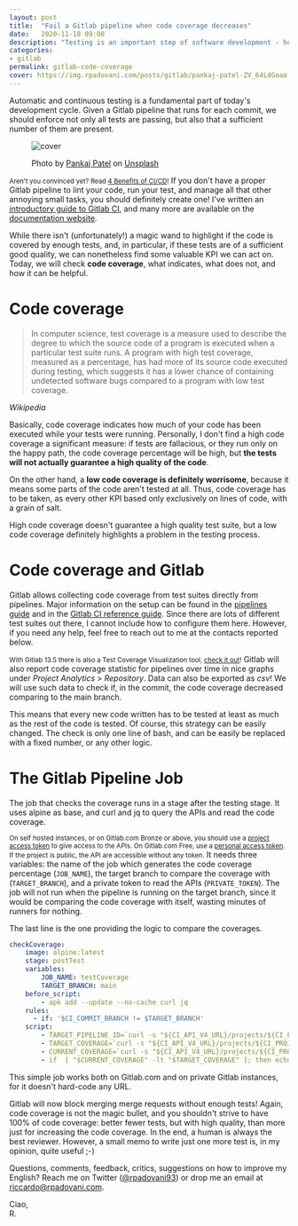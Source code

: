 ```yaml
---
layout: post
title:  "Fail a Gitlab pipeline when code coverage decreases"
date:   2020-11-18 09:00
description: "Testing is an important step of software development - how to enforce a good code coverage through CI/CD?"
categories:
- gitlab
permalink: gitlab-code-coverage
cover: https://img.rpadovani.com/posts/gitlab/pankaj-patel-ZV_64LdGoao-unsplash.jpg
---
```

 
Automatic and continuous testing is a fundamental part of today's development cycle. Given a Gitlab pipeline that runs for each commit, we should enforce not only all tests are passing, but also that a sufficient number of them are present.

<figure>
    <img src="https://img.rpadovani.com/posts/gitlab/pankaj-patel-ZV_64LdGoao-unsplash.jpg" alt="cover" />
    <figcaption>
      <p><span>Photo by <a href="https://unsplash.com/@pankajpatel?utm_source=unsplash&amp;utm_medium=referral&amp;utm_content=creditCopyText">Pankaj Patel</a> on <a href="https://unsplash.com/s/photos/gitlab?utm_source=unsplash&amp;utm_medium=referral&amp;utm_content=creditCopyText">Unsplash</a></span></p>
    </figcaption>
  </figure>
  
<small>Aren't you convinced yet? Read [4 Benefits of CI/CD][benefits-ci-cd]!</small>
If you don't have a proper Gitlab pipeline to lint your code, run your test, and manage all that other annoying small tasks, you should definitely create one! I've written an [introductory guide to Gitlab CI][introduction-gitlab-ci], and many more are available on the [documentation website][gitlab-ci-documentation].

While there isn't (unfortunately!) a magic wand to highlight if the code is covered by enough tests, and, in particular, if these tests are of a sufficient good quality, we can nonetheless find some valuable KPI we can act on. Today, we will check **code coverage**, what indicates, what does not, and how it can be helpful.

# Code coverage

<section>
<blockquote cite="https://en.wikipedia.org/wiki/Code_coverage"><p>In computer science, test coverage is a measure used to describe the degree to which the source code of a program is executed when a particular test suite runs. A program with high test coverage, measured as a percentage, has had more of its source code executed during testing, which suggests it has a lower chance of containing undetected software bugs compared to a program with low test coverage.
</p></blockquote>
<cite>Wikipedia</cite>
</section>

Basically, code coverage indicates how much of your code has been executed while your tests were running. Personally, I don't find a high code coverage a significant measure: if tests are fallacious, or they run only on the happy path, the code coverage percentage will be high, but **the tests will not actually guarantee a high quality of the code**.

On the other hand, a **low code coverage is definitely worrisome**, because it means some parts of the code aren't tested at all. Thus, code coverage has to be taken, as every other KPI based only exclusively on lines of code, with a grain of salt.

<aside><p>High code coverage doesn't guarantee a high quality test suite, but a low code coverage definitely highlights a problem in the testing process.</p></aside>

# Code coverage and Gitlab

Gitlab allows collecting code coverage from test suites directly from pipelines. Major information on the setup can be found in the [pipelines guide][pipelines-guide] and in the [Gitlab CI reference guide][gitlab-ci-reference]. Since there are lots of different test suites out there, I cannot include how to configure them here. However, if you need any help, feel free to reach out to me at the contacts reported below.

<small>With Gitlab 13.5 there is also a Test Coverage Visualization tool, [check it out][test-coverage-visualization]!</small>
Gitlab will also report code coverage statistic for pipelines over time in nice graphs under *Project Analytics* > *Repository*. Data can also be exported as *csv*! We will use such data to check if, in the commit, the code coverage decreased comparing to the main branch.

This means that every new code written has to be tested at least as much as the rest of the code is tested. Of course, this strategy can be easily changed. The check is only one line of bash, and can be easily be replaced with a fixed number, or any other logic.
 
# The Gitlab Pipeline Job

The job that checks the coverage runs in a stage after the testing stage. It uses alpine as base, and curl and jq to query the APIs and read the code coverage.

<small>On self hosted instances, or on Gitlab.com Bronze or above, you should use a [project access token][project-access-token] to give access to the APIs. On Gitlab.com Free, use a [personal access token][personal-access-token]. If the project is public, the API are accessible without any token.</small>
It needs three variables: the name of the job which generates the code coverage percentage (`JOB_NAME`), the target branch to compare the coverage with (`TARGET_BRANCH`), and a private token to read the APIs (`PRIVATE_TOKEN`). The job will not run when the pipeline is running on the target branch, since it would be comparing the code coverage with itself, wasting minutes of runners for nothing.

The last line is the one providing the logic to compare the coverages.

```yaml
checkCoverage:
    image: alpine:latest
    stage: postTest
    variables:
        JOB_NAME: testCoverage
        TARGET_BRANCH: main
    before_script:
        - apk add --update --no-cache curl jq
    rules:
      - if: '$CI_COMMIT_BRANCH != $TARGET_BRANCH' 
    script:
        - TARGET_PIPELINE_ID=`curl -s "${CI_API_V4_URL}/projects/${CI_PROJECT_ID}/pipelines?ref=${TARGET_BRANCH}&status=success&private_token=${PRIVATE_TOKEN}" | jq ".[0].id"`
        - TARGET_COVERAGE=`curl -s "${CI_API_V4_URL}/projects/${CI_PROJECT_ID}/pipelines/${TARGET_PIPELINE_ID}/jobs?private_token=${PRIVATE_TOKEN}" | jq --arg JOB_NAME "$JOB_NAME" '.[] | select(.name==$JOB_NAME) | .coverage'`
        - CURRENT_COVERAGE=`curl -s "${CI_API_V4_URL}/projects/${CI_PROJECT_ID}/pipelines/${CI_PIPELINE_ID}/jobs?private_token=${PRIVATE_TOKEN}" | jq --arg JOB_NAME "$JOB_NAME" '.[] | select(.name==$JOB_NAME) | .coverage'`
        - if  [ "$CURRENT_COVERAGE" -lt "$TARGET_COVERAGE" ]; then echo "Coverage decreased from ${TARGET_COVERAGE} to ${CURRENT_COVERAGE}" && exit 1; fi;
```

This simple job works both on Gitlab.com and on private Gitlab instances, for it doesn't hard-code any URL.

Gitlab will now block merging merge requests without enough tests! Again, code coverage is not the magic bullet, and you shouldn't strive to have 100% of code coverage: better fewer tests, but with high quality, than more just for increasing the code coverage. In the end, a human is always the best reviewer. However, a small memo to write just one more test is, in my opinion, quite useful ;-)

Questions, comments, feedback, critics, suggestions on how to improve my English? Reach me on Twitter ([@rpadovani93][twitter]) or drop me an email at [riccardo@rpadovani.com][email].
  
Ciao,  
R.

[twitter]: https://twitter.com/rpadovani93
[email]: mailto:riccardo@rpadovani.com
[introduction-gitlab-ci]: https://rpadovani.com/introduction-gitlab-ci
[benefits-ci-cd]: https://about.gitlab.com/blog/2019/06/27/positive-outcomes-ci-cd/
[gitlab-ci-documentation]: https://docs.gitlab.com/ee/ci/README.html
[pipelines-guide]: https://docs.gitlab.com/ee/ci/pipelines/settings.html#test-coverage-parsing
[gitlab-ci-reference]: https://docs.gitlab.com/ee/ci/yaml/#coverage
[test-coverage-visualization]: https://docs.gitlab.com/ee/user/project/merge_requests/test_coverage_visualization.html
[project-access-token]: https://docs.gitlab.com/ee/user/project/settings/project_access_tokens.html
[personal-access-token]: https://docs.gitlab.com/ee/user/profile/personal_access_tokens.html
